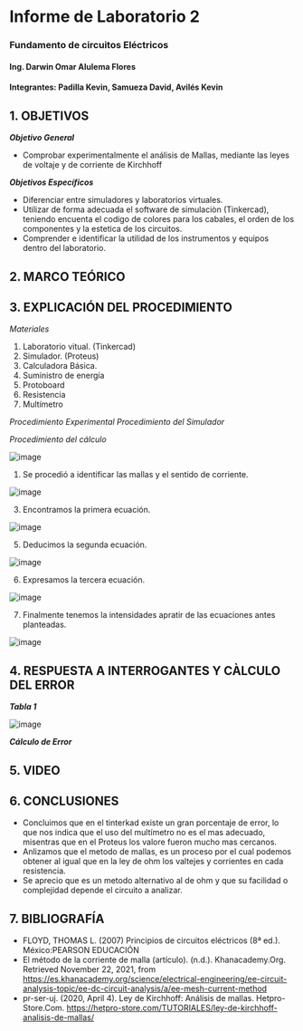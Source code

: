 # Informe de Laboratorio 2
### Fundamento de circuitos Eléctricos 
#### Ing. Darwin Omar Alulema Flores
#### Integrantes: Padilla Kevin, Samueza David, Avilés Kevin
 
 ## 1. OBJETIVOS
***Objetivo General***
- Comprobar experimentalmente  el análisis de Mallas, mediante las leyes de voltaje y de corriente de Kirchhoff

 ***Objetivos Específicos***
 - Diferenciar entre simuladores y laboratorios virtuales.
 - Utilizar de forma adecuada el software de simulaciòn (Tinkercad), teniendo encuenta el codigo de colores para los cabales, el orden de los componentes y la estetica de los circuitos.
 - Comprender e identificar la utilidad de los instrumentos y equipos dentro del laboratorio.
 
 ## 2. MARCO TEÓRICO
 
 ## 3. EXPLICACIÓN DEL PROCEDIMIENTO
 *Materiales*
 1. Laboratorio vitual. (Tinkercad)
 2. Simulador. (Proteus)
 3. Calculadora Básica.
 4. Suministro de energía
 5. Protoboard
 6. Resistencia
 7. Multímetro
 
 *Procedimiento Experimental*
 *Procedimiento del Simulador*
 

*Procedimiento del cálculo*

![image](https://user-images.githubusercontent.com/93794279/142946555-1b269333-c719-4631-9c8a-a5985dfc749e.png)


1. Se procedió a identificar las mallas y el sentido de corriente.

![image](https://user-images.githubusercontent.com/93794279/142946839-c9fcf998-8d37-4808-a8c9-d26bf80c246c.png)

3. Encontramos la primera ecuación.

![image](https://user-images.githubusercontent.com/93794279/142947926-d7f97aa3-535e-4167-9df4-8e1e5885928e.png)

5. Deducimos la segunda ecuación.

![image](https://user-images.githubusercontent.com/93794279/142948011-88ff7898-e9a0-41c0-9a87-6e1208596600.png)

6. Expresamos la tercera ecuación.

![image](https://user-images.githubusercontent.com/93794279/142948076-5e10a2fd-3c10-4ae5-98e6-f4b004c7bcf2.png)

7. Finalmente tenemos la intensidades apratir de las ecuaciones antes planteadas.

![image](https://user-images.githubusercontent.com/93794279/142948694-b087d6d0-c557-4345-8827-d132a94f3683.png)

## 4. RESPUESTA A INTERROGANTES Y CÀLCULO DEL ERROR

***Tabla 1***

![image](https://user-images.githubusercontent.com/93794279/142946008-42f2e1d9-6b26-4743-b7d6-8ed01d81766b.png)

***Cálculo de Error***

## 5. VIDEO

## 6. CONCLUSIONES

- Concluimos que en el tinterkad existe un gran porcentaje de error, lo que nos indica que el uso del multímetro no es el mas adecuado, misentras que en el Proteus los valore fueron mucho mas cercanos.
- Anlizamos que el metodo de mallas, es un proceso por el cual podemos obtener al igual que en la ley de ohm los valtejes y  corrientes en cada resistencia.
- Se aprecio que es un metodo alternativo al de ohm y que su facilidad o complejidad depende el circuito a analizar.


## 7. BIBLIOGRAFÍA

- FLOYD, THOMAS L. (2007) Principios de circuitos eléctricos (8ª ed.). México:PEARSON EDUCACIÓN
- El método de la corriente de malla (artículo). (n.d.). Khanacademy.Org. Retrieved November 22, 2021, from https://es.khanacademy.org/science/electrical-engineering/ee-circuit-analysis-topic/ee-dc-circuit-analysis/a/ee-mesh-current-method
- pr-ser-uj. (2020, April 4). Ley de Kirchhoff: Análisis de mallas. Hetpro-Store.Com. https://hetpro-store.com/TUTORIALES/ley-de-kirchhoff-analisis-de-mallas/

